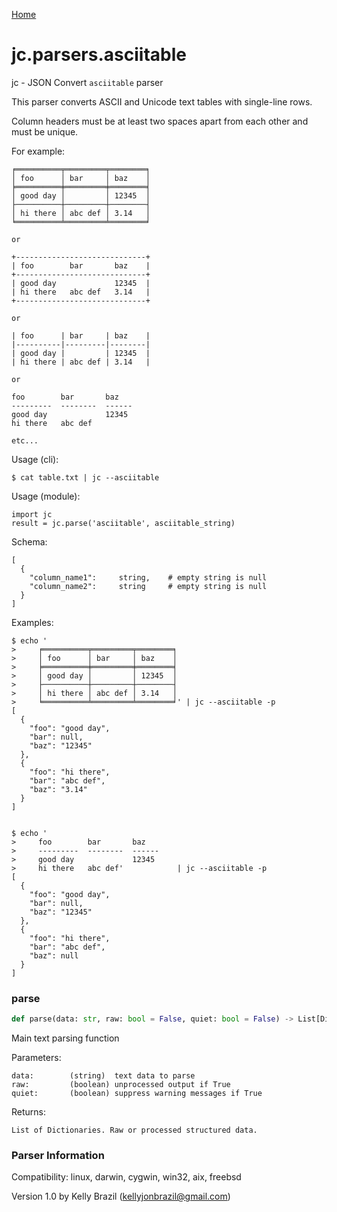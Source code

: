 [Home](https://kellyjonbrazil.github.io/jc/)
<a id="jc.parsers.asciitable"></a>

# jc.parsers.asciitable

jc - JSON Convert `asciitable` parser

This parser converts ASCII and Unicode text tables with single-line rows.

Column headers must be at least two spaces apart from each other and must
be unique.

For example:

    ╒══════════╤═════════╤════════╕
    │ foo      │ bar     │ baz    │
    ╞══════════╪═════════╪════════╡
    │ good day │         │ 12345  │
    ├──────────┼─────────┼────────┤
    │ hi there │ abc def │ 3.14   │
    ╘══════════╧═════════╧════════╛

    or

    +-----------------------------+
    | foo        bar       baz    |
    +-----------------------------+
    | good day             12345  |
    | hi there   abc def   3.14   |
    +-----------------------------+

    or

    | foo      | bar     | baz    |
    |----------|---------|--------|
    | good day |         | 12345  |
    | hi there | abc def | 3.14   |

    or

    foo        bar       baz
    ---------  --------  ------
    good day             12345
    hi there   abc def

    etc...

Usage (cli):

    $ cat table.txt | jc --asciitable

Usage (module):

    import jc
    result = jc.parse('asciitable', asciitable_string)

Schema:

    [
      {
        "column_name1":     string,    # empty string is null
        "column_name2":     string     # empty string is null
      }
    ]

Examples:

    $ echo '
    >     ╒══════════╤═════════╤════════╕
    >     │ foo      │ bar     │ baz    │
    >     ╞══════════╪═════════╪════════╡
    >     │ good day │         │ 12345  │
    >     ├──────────┼─────────┼────────┤
    >     │ hi there │ abc def │ 3.14   │
    >     ╘══════════╧═════════╧════════╛' | jc --asciitable -p
    [
      {
        "foo": "good day",
        "bar": null,
        "baz": "12345"
      },
      {
        "foo": "hi there",
        "bar": "abc def",
        "baz": "3.14"
      }
    ]


    $ echo '
    >     foo        bar       baz
    >     ---------  --------  ------
    >     good day             12345
    >     hi there   abc def'            | jc --asciitable -p
    [
      {
        "foo": "good day",
        "bar": null,
        "baz": "12345"
      },
      {
        "foo": "hi there",
        "bar": "abc def",
        "baz": null
      }
    ]

<a id="jc.parsers.asciitable.parse"></a>

### parse

```python
def parse(data: str, raw: bool = False, quiet: bool = False) -> List[Dict]
```

Main text parsing function

Parameters:

    data:        (string)  text data to parse
    raw:         (boolean) unprocessed output if True
    quiet:       (boolean) suppress warning messages if True

Returns:

    List of Dictionaries. Raw or processed structured data.

### Parser Information
Compatibility:  linux, darwin, cygwin, win32, aix, freebsd

Version 1.0 by Kelly Brazil (kellyjonbrazil@gmail.com)
